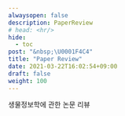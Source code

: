```yaml
---
alwaysopen: false
description: PaperReview
# head: <hr/>
hide:
  - toc
post: "&nbsp;\U0001F4C4"
title: "Paper Review"
date: 2021-03-22T16:02:54+09:00
draft: false
weight: 100
---
```


생물정보학에 관한 논문 리뷰



